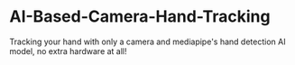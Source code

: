 # AI-Based-Camera-Hand-Tracking
Tracking your hand with only a camera and mediapipe's hand detection AI model, no extra hardware at all!
